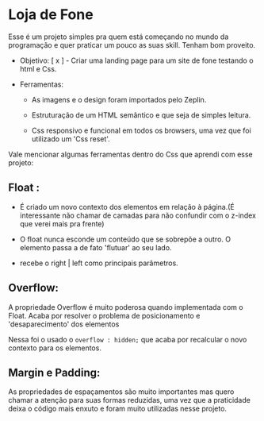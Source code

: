 # Loja de Fone

Esse é um projeto simples pra quem está começando no mundo da programação e quer praticar um pouco as suas skill. Tenham bom proveito.

- Objetivo: [ x ] - Criar uma landing page para um site de fone testando o html e Css.

- Ferramentas:

  - As imagens e o design foram importados pelo Zeplin.

  - Estruturação de um HTML semântico e que seja de simples leitura.

  - Css responsivo e funcional em todos os browsers, uma vez que foi utilizado um 'Css reset'.

Vale mencionar algumas ferramentas dentro do Css que aprendi com esse projeto:

## Float : 

- É criado um novo contexto dos elementos em relação à página.(É interessante não chamar de camadas para não confundir com o z-index que verei mais pra frente)

- O float nunca esconde um conteúdo que se sobrepõe a outro. O elemento passa a de fato 'flutuar' ao seu lado.

- recebe o right | left como principais parâmetros. 

## Overflow: 

A propriedade Overflow é muito poderosa quando implementada com o Float. Acaba por resolver o problema de posicionamento e 'desaparecimento' dos elementos 

Nessa  foi o usado o `overflow : hidden;` que acaba por recalcular o novo contexto para os elementos.

## Margin e Padding:

As propriedades de espaçamentos são muito importantes mas quero chamar a atenção para suas formas reduzidas, uma vez que a praticidade deixa o código mais enxuto e foram muito utilizadas nesse projeto.